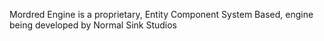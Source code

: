Mordred Engine is a proprietary, Entity Component System Based, engine being developed by Normal Sink Studios
